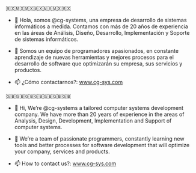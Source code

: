 🇲🇽🇲🇽🇲🇽🇲🇽🇲🇽🇲🇽🇲🇽

- 👋 Hola, somos @cg-systems, una empresa de desarrollo de sistemas informáticos a medida. Contamos con más de 20 años de experiencia en las áreas de Análisis, Diseño, Desarrollo, Implementación y Soporte de sistemas informáticos.

- 👀 Somos un equipo de programadores apasionados, en constante aprendizaje de nuevas herramientas y mejores procesos para el desarrollo de software que optimizarán su empresa, sus servicios y productos.

- 📫 ¿Cómo contactarnos?: www.cg-sys.com


🇬🇧🇬🇧🇬🇧🇬🇧🇬🇧🇬🇧🇬🇧

- 👋 Hi, We’re @cg-systems a tailored computer systems development company. We have more than 20 years of experience in the areas of Analysis, Design, Development, Implementation and Support of computer systems.

- 👀 We’re a team of passionate programmers, constantly learning new tools and better processes for software development that will optimize your company, services and products.

- 📫 How to contact us?: www.cg-sys.com


